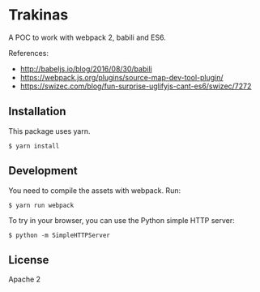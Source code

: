 # Trakinas

A POC to work with webpack 2, babili and ES6.

References:

- http://babeljs.io/blog/2016/08/30/babili
- https://webpack.js.org/plugins/source-map-dev-tool-plugin/
- https://swizec.com/blog/fun-surprise-uglifyjs-cant-es6/swizec/7272

## Installation

This package uses yarn.

	$ yarn install

## Development

You need to compile the assets with webpack. Run:

	$ yarn run webpack

To try in your browser, you can use the Python simple HTTP server:

	$ python -m SimpleHTTPServer

## License

Apache 2
